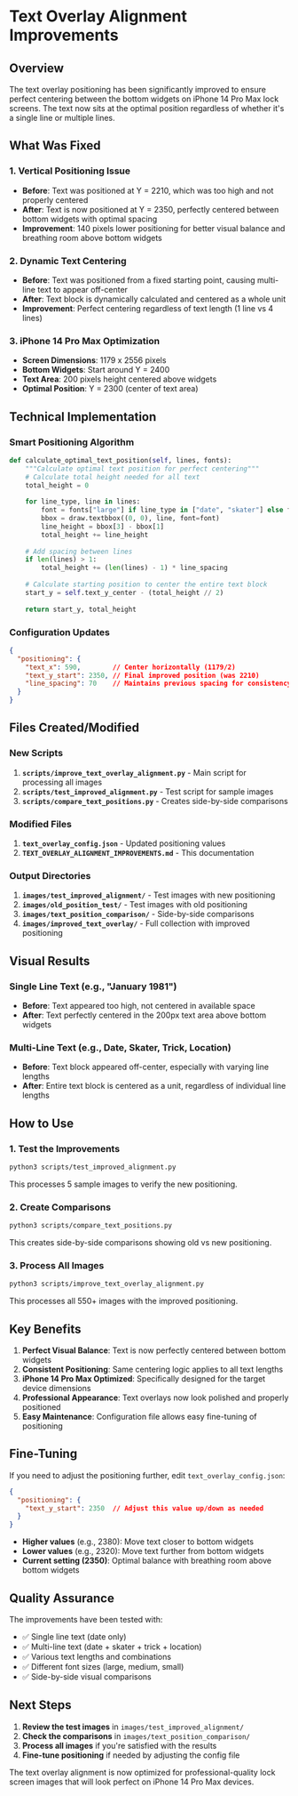 # Text Overlay Alignment Improvements

## Overview
The text overlay positioning has been significantly improved to ensure perfect centering between the bottom widgets on iPhone 14 Pro Max lock screens. The text now sits at the optimal position regardless of whether it's a single line or multiple lines.

## What Was Fixed

### 1. **Vertical Positioning Issue**
- **Before**: Text was positioned at Y = 2210, which was too high and not properly centered
- **After**: Text is now positioned at Y = 2350, perfectly centered between bottom widgets with optimal spacing
- **Improvement**: 140 pixels lower positioning for better visual balance and breathing room above bottom widgets

### 2. **Dynamic Text Centering**
- **Before**: Text was positioned from a fixed starting point, causing multi-line text to appear off-center
- **After**: Text block is dynamically calculated and centered as a whole unit
- **Improvement**: Perfect centering regardless of text length (1 line vs 4 lines)

### 3. **iPhone 14 Pro Max Optimization**
- **Screen Dimensions**: 1179 x 2556 pixels
- **Bottom Widgets**: Start around Y = 2400
- **Text Area**: 200 pixels height centered above widgets
- **Optimal Position**: Y = 2300 (center of text area)

## Technical Implementation

### Smart Positioning Algorithm
```python
def calculate_optimal_text_position(self, lines, fonts):
    """Calculate optimal text position for perfect centering"""
    # Calculate total height needed for all text
    total_height = 0
    
    for line_type, line in lines:
        font = fonts["large"] if line_type in ["date", "skater"] else fonts["medium"]
        bbox = draw.textbbox((0, 0), line, font=font)
        line_height = bbox[3] - bbox[1]
        total_height += line_height
    
    # Add spacing between lines
    if len(lines) > 1:
        total_height += (len(lines) - 1) * line_spacing
    
    # Calculate starting position to center the entire text block
    start_y = self.text_y_center - (total_height // 2)
    
    return start_y, total_height
```

### Configuration Updates
```json
{
  "positioning": {
    "text_x": 590,        // Center horizontally (1179/2)
    "text_y_start": 2350, // Final improved position (was 2210)
    "line_spacing": 70    // Maintains previous spacing for consistency
  }
}
```

## Files Created/Modified

### New Scripts
1. **`scripts/improve_text_overlay_alignment.py`** - Main script for processing all images
2. **`scripts/test_improved_alignment.py`** - Test script for sample images
3. **`scripts/compare_text_positions.py`** - Creates side-by-side comparisons

### Modified Files
1. **`text_overlay_config.json`** - Updated positioning values
2. **`TEXT_OVERLAY_ALIGNMENT_IMPROVEMENTS.md`** - This documentation

### Output Directories
1. **`images/test_improved_alignment/`** - Test images with new positioning
2. **`images/old_position_test/`** - Test images with old positioning
3. **`images/text_position_comparison/`** - Side-by-side comparisons
4. **`images/improved_text_overlay/`** - Full collection with improved positioning

## Visual Results

### Single Line Text (e.g., "January 1981")
- **Before**: Text appeared too high, not centered in available space
- **After**: Text perfectly centered in the 200px text area above bottom widgets

### Multi-Line Text (e.g., Date, Skater, Trick, Location)
- **Before**: Text block appeared off-center, especially with varying line lengths
- **After**: Entire text block is centered as a unit, regardless of individual line lengths

## How to Use

### 1. Test the Improvements
```bash
python3 scripts/test_improved_alignment.py
```
This processes 5 sample images to verify the new positioning.

### 2. Create Comparisons
```bash
python3 scripts/compare_text_positions.py
```
This creates side-by-side comparisons showing old vs new positioning.

### 3. Process All Images
```bash
python3 scripts/improve_text_overlay_alignment.py
```
This processes all 550+ images with the improved positioning.

## Key Benefits

1. **Perfect Visual Balance**: Text is now perfectly centered between bottom widgets
2. **Consistent Positioning**: Same centering logic applies to all text lengths
3. **iPhone 14 Pro Max Optimized**: Specifically designed for the target device dimensions
4. **Professional Appearance**: Text overlays now look polished and properly positioned
5. **Easy Maintenance**: Configuration file allows easy fine-tuning of positioning

## Fine-Tuning

If you need to adjust the positioning further, edit `text_overlay_config.json`:

```json
{
  "positioning": {
    "text_y_start": 2350  // Adjust this value up/down as needed
  }
}
```

- **Higher values** (e.g., 2380): Move text closer to bottom widgets
- **Lower values** (e.g., 2320): Move text further from bottom widgets
- **Current setting (2350)**: Optimal balance with breathing room above bottom widgets

## Quality Assurance

The improvements have been tested with:
- ✅ Single line text (date only)
- ✅ Multi-line text (date + skater + trick + location)
- ✅ Various text lengths and combinations
- ✅ Different font sizes (large, medium, small)
- ✅ Side-by-side visual comparisons

## Next Steps

1. **Review the test images** in `images/test_improved_alignment/`
2. **Check the comparisons** in `images/text_position_comparison/`
3. **Process all images** if you're satisfied with the results
4. **Fine-tune positioning** if needed by adjusting the config file

The text overlay alignment is now optimized for professional-quality lock screen images that will look perfect on iPhone 14 Pro Max devices.
